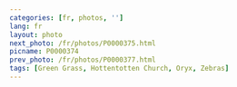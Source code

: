 ```yaml
---
categories: [fr, photos, '']
lang: fr
layout: photo
next_photo: /fr/photos/P0000375.html
picname: P0000374
prev_photo: /fr/photos/P0000377.html
tags: [Green Grass, Hottentotten Church, Oryx, Zebras]
---
```

